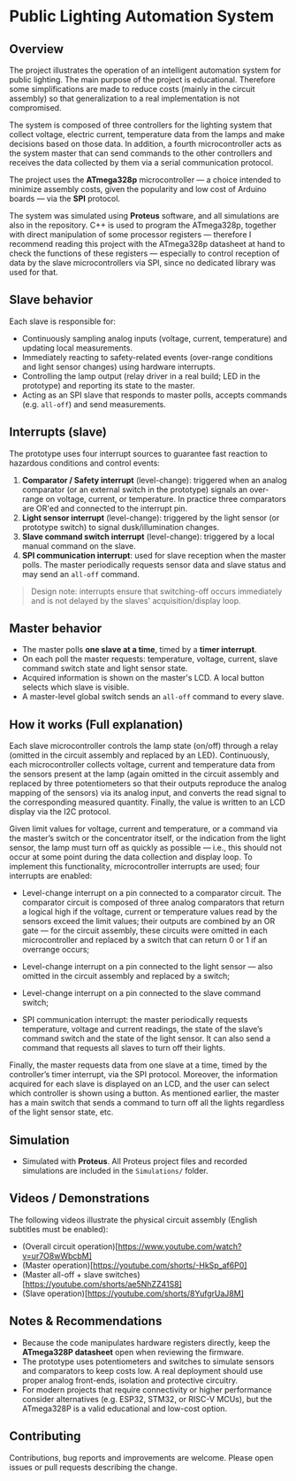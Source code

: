 # Public Lighting Automation System

## Overview

The project illustrates the operation of an intelligent automation system for public lighting. The main purpose of the project is educational. Therefore some simplifications are made to reduce costs (mainly in the circuit assembly) so that generalization to a real implementation is not compromised.

The system is composed of three controllers for the lighting system that collect voltage, electric current, temperature data from the lamps and make decisions based on those data. In addition, a fourth microcontroller acts as the system master that can send commands to the other controllers and receives the data collected by them via a serial communication protocol.

The project uses the **ATmega328p** microcontroller — a choice intended to minimize assembly costs, given the popularity and low cost of Arduino boards — via the **SPI** protocol.

The system was simulated using **Proteus** software, and all simulations are also in the repository. C++ is used to program the ATmega328p, together with direct manipulation of some processor registers — therefore I recommend reading this project with the ATmega328p datasheet at hand to check the functions of these registers — especially to control reception of data by the slave microcontrollers via SPI, since no dedicated library was used for that.

## Slave behavior

Each slave is responsible for:

- Continuously sampling analog inputs (voltage, current, temperature) and updating local measurements.  
- Immediately reacting to safety-related events (over-range conditions and light sensor changes) using hardware interrupts.  
- Controlling the lamp output (relay driver in a real build; LED in the prototype) and reporting its state to the master.  
- Acting as an SPI slave that responds to master polls, accepts commands (e.g. `all-off`) and send measurements.

## Interrupts (slave)

The prototype uses four interrupt sources to guarantee fast reaction to hazardous conditions and control events:

1. **Comparator / Safety interrupt** (level-change): triggered when an analog comparator (or an external switch in the prototype) signals an over-range on voltage, current, or temperature. In practice three comparators are OR'ed and connected to the interrupt pin.
2. **Light sensor interrupt** (level-change): triggered by the light sensor (or prototype switch) to signal dusk/illumination changes.
3. **Slave command switch interrupt** (level-change): triggered by a local manual command on the slave.
4. **SPI communication interrupt**: used for slave reception when the master polls. The master periodically requests sensor data and slave status and may send an `all-off` command.

> Design note: interrupts ensure that switching-off occurs immediately and is not delayed by the slaves' acquisition/display loop.

## Master behavior

* The master polls **one slave at a time**, timed by a **timer interrupt**.
* On each poll the master requests: temperature, voltage, current, slave command switch state and light sensor state.
* Acquired information is shown on the master's LCD. A local button selects which slave is visible.
* A master-level global switch sends an `all-off` command to every slave.

## How it works (Full explanation)

Each slave microcontroller controls the lamp state (on/off) through a relay (omitted in the circuit assembly and replaced by an LED). Continuously, each microcontroller collects voltage, current and temperature data from the sensors present at the lamp (again omitted in the circuit assembly and replaced by three potentiometers so that their outputs reproduce the analog mapping of the sensors) via its analog input, and converts the read signal to the corresponding measured quantity. Finally, the value is written to an LCD display via the I2C protocol.

Given limit values for voltage, current and temperature, or a command via the master’s switch or the concentrator itself, or the indication from the light sensor, the lamp must turn off as quickly as possible — i.e., this should not occur at some point during the data collection and display loop. To implement this functionality, microcontroller interrupts are used; four interrupts are enabled:

* Level-change interrupt on a pin connected to a comparator circuit. The comparator circuit is composed of three analog comparators that return a logical high if the voltage, current or temperature values read by the sensors exceed the limit values; their outputs are combined by an OR gate — for the circuit assembly, these circuits were omitted in each microcontroller and replaced by a switch that can return 0 or 1 if an overrange occurs;

* Level-change interrupt on a pin connected to the light sensor — also omitted in the circuit assembly and replaced by a switch;

* Level-change interrupt on a pin connected to the slave command switch;

* SPI communication interrupt: the master periodically requests temperature, voltage and current readings, the state of the slave’s command switch and the state of the light sensor. It can also send a command that requests all slaves to turn off their lights.

Finally, the master requests data from one slave at a time, timed by the controller’s timer interrupt, via the SPI protocol. Moreover, the information acquired for each slave is displayed on an LCD, and the user can select which controller is shown using a button. As mentioned earlier, the master has a main switch that sends a command to turn off all the lights regardless of the light sensor state, etc.


## Simulation

* Simulated with **Proteus**. All Proteus project files and recorded simulations are included in the `Simulations/` folder.


## Videos / Demonstrations

The following videos illustrate the physical circuit assembly (English subtitles must be enabled):
* (Overall circuit operation)[https://www.youtube.com/watch?v=ur7O8wWbcbM]
* (Master operation)[https://youtube.com/shorts/-HkSp_af6P0]
* (Master all-off + slave switches)[https://youtube.com/shorts/ae5NhZZ41S8]
* (Slave operation)[https://youtube.com/shorts/8YufgrUaJ8M]


## Notes & Recommendations

* Because the code manipulates hardware registers directly, keep the **ATmega328P datasheet** open when reviewing the firmware.
* The prototype uses potentiometers and switches to simulate sensors and comparators to keep costs low. A real deployment should use proper analog front-ends, isolation and protective circuitry.
* For modern projects that require connectivity or higher performance consider alternatives (e.g. ESP32, STM32, or RISC-V MCUs), but the ATmega328P is a valid educational and low-cost option.

## Contributing

Contributions, bug reports and improvements are welcome. Please open issues or pull requests describing the change.
